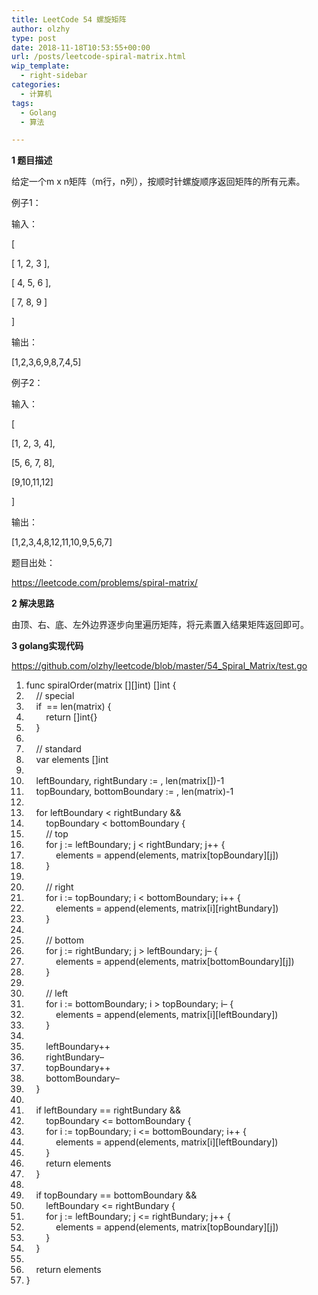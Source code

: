 ```yaml
---
title: LeetCode 54 螺旋矩阵
author: olzhy
type: post
date: 2018-11-18T10:53:55+00:00
url: /posts/leetcode-spiral-matrix.html
wip_template:
  - right-sidebar
categories:
  - 计算机
tags:
  - Golang
  - 算法

---
```

**1 题目描述**
  
给定一个m x n矩阵（m行，n列），按顺时针螺旋顺序返回矩阵的所有元素。

例子1：
  
输入：
  
[
   
[ 1, 2, 3 ],
   
[ 4, 5, 6 ],
   
[ 7, 8, 9 ]
  
]
  
输出：
  
[1,2,3,6,9,8,7,4,5]

例子2：
  
输入：
  
[
    
[1, 2, 3, 4],
    
[5, 6, 7, 8],
    
[9,10,11,12]
  
]
  
输出：
  
[1,2,3,4,8,12,11,10,9,5,6,7]

题目出处：
  
<a href="https://leetcode.com/problems/spiral-matrix/" target="_blank">https://leetcode.com/problems/spiral-matrix/</a>

**2 解决思路**
  
由顶、右、底、左外边界逐步向里遍历矩阵，将元素置入结果矩阵返回即可。

**3 golang实现代码**
  
<a href="https://github.com/olzhy/leetcode/blob/master/54_Spiral_Matrix/test.go" rel="noopener" target="_blank">https://github.com/olzhy/leetcode/blob/master/54_Spiral_Matrix/test.go</a>

<div class="dp-highlighter">
  <div class="bar">
  </div>
  
  <ol start="1" class="dp-j">
    <li class="alt">
      <span><span><span class="keyword">func</span>&nbsp;spiralOrder(matrix&nbsp;[][]</span><span class="keyword">int</span><span>)&nbsp;[]</span><span class="keyword">int</span><span>&nbsp;{&nbsp;&nbsp;</span></span>
    </li>
    <li class="">
      <span>&nbsp;&nbsp;&nbsp;&nbsp;<span class="comment">//&nbsp;special</span><span>&nbsp;&nbsp;</span></span>
    </li>
    <li class="alt">
      <span>&nbsp;&nbsp;&nbsp;&nbsp;<span class="keyword">if</span><span>&nbsp;</span><span class="number"></span><span>&nbsp;==&nbsp;<span class="keyword">len</span>(matrix)&nbsp;{&nbsp;&nbsp;</span></span>
    </li>
    <li class="">
      <span>&nbsp;&nbsp;&nbsp;&nbsp;&nbsp;&nbsp;&nbsp;&nbsp;<span class="keyword">return</span><span>&nbsp;[]</span><span class="keyword">int</span><span>{}&nbsp;&nbsp;</span></span>
    </li>
    <li class="alt">
      <span>&nbsp;&nbsp;&nbsp;&nbsp;}&nbsp;&nbsp;</span>
    </li>
    <li class="">
      <span>&nbsp;&nbsp;</span>
    </li>
    <li class="alt">
      <span>&nbsp;&nbsp;&nbsp;&nbsp;<span class="comment">//&nbsp;standard</span><span>&nbsp;&nbsp;</span></span>
    </li>
    <li class="">
      <span>&nbsp;&nbsp;&nbsp;&nbsp;<span class="keyword">var</span>&nbsp;elements&nbsp;[]<span class="keyword">int</span><span>&nbsp;&nbsp;</span></span>
    </li>
    <li class="alt">
      <span>&nbsp;&nbsp;</span>
    </li>
    <li class="">
      <span>&nbsp;&nbsp;&nbsp;&nbsp;leftBoundary,&nbsp;rightBundary&nbsp;:=&nbsp;<span class="number"></span><span>,&nbsp;<span class="keyword">len</span>(matrix[</span><span class="number"></span><span>])-</span><span class="number">1</span><span>&nbsp;&nbsp;</span></span>
    </li>
    <li class="alt">
      <span>&nbsp;&nbsp;&nbsp;&nbsp;topBoundary,&nbsp;bottomBoundary&nbsp;:=&nbsp;<span class="number"></span><span>,&nbsp;<span class="keyword">len</span>(matrix)-</span><span class="number">1</span><span>&nbsp;&nbsp;</span></span>
    </li>
    <li class="">
      <span>&nbsp;&nbsp;</span>
    </li>
    <li class="alt">
      <span>&nbsp;&nbsp;&nbsp;&nbsp;<span class="keyword">for</span><span>&nbsp;leftBoundary&nbsp;<&nbsp;rightBundary&nbsp;&&&nbsp;&nbsp;</span></span>
    </li>
    <li class="">
      <span>&nbsp;&nbsp;&nbsp;&nbsp;&nbsp;&nbsp;&nbsp;&nbsp;topBoundary&nbsp;<&nbsp;bottomBoundary&nbsp;{&nbsp;&nbsp;</span>
    </li>
    <li class="alt">
      <span>&nbsp;&nbsp;&nbsp;&nbsp;&nbsp;&nbsp;&nbsp;&nbsp;<span class="comment">//&nbsp;top</span><span>&nbsp;&nbsp;</span></span>
    </li>
    <li class="">
      <span>&nbsp;&nbsp;&nbsp;&nbsp;&nbsp;&nbsp;&nbsp;&nbsp;<span class="keyword">for</span><span>&nbsp;j&nbsp;:=&nbsp;leftBoundary;&nbsp;j&nbsp;<&nbsp;rightBundary;&nbsp;j++&nbsp;{&nbsp;&nbsp;</span></span>
    </li>
    <li class="alt">
      <span>&nbsp;&nbsp;&nbsp;&nbsp;&nbsp;&nbsp;&nbsp;&nbsp;&nbsp;&nbsp;&nbsp;&nbsp;elements&nbsp;=&nbsp;append(elements,&nbsp;matrix[topBoundary][j])&nbsp;&nbsp;</span>
    </li>
    <li class="">
      <span>&nbsp;&nbsp;&nbsp;&nbsp;&nbsp;&nbsp;&nbsp;&nbsp;}&nbsp;&nbsp;</span>
    </li>
    <li class="alt">
      <span>&nbsp;&nbsp;</span>
    </li>
    <li class="">
      <span>&nbsp;&nbsp;&nbsp;&nbsp;&nbsp;&nbsp;&nbsp;&nbsp;<span class="comment">//&nbsp;right</span><span>&nbsp;&nbsp;</span></span>
    </li>
    <li class="alt">
      <span>&nbsp;&nbsp;&nbsp;&nbsp;&nbsp;&nbsp;&nbsp;&nbsp;<span class="keyword">for</span><span>&nbsp;i&nbsp;:=&nbsp;topBoundary;&nbsp;i&nbsp;<&nbsp;bottomBoundary;&nbsp;i++&nbsp;{&nbsp;&nbsp;</span></span>
    </li>
    <li class="">
      <span>&nbsp;&nbsp;&nbsp;&nbsp;&nbsp;&nbsp;&nbsp;&nbsp;&nbsp;&nbsp;&nbsp;&nbsp;elements&nbsp;=&nbsp;append(elements,&nbsp;matrix[i][rightBundary])&nbsp;&nbsp;</span>
    </li>
    <li class="alt">
      <span>&nbsp;&nbsp;&nbsp;&nbsp;&nbsp;&nbsp;&nbsp;&nbsp;}&nbsp;&nbsp;</span>
    </li>
    <li class="">
      <span>&nbsp;&nbsp;</span>
    </li>
    <li class="alt">
      <span>&nbsp;&nbsp;&nbsp;&nbsp;&nbsp;&nbsp;&nbsp;&nbsp;<span class="comment">//&nbsp;bottom</span><span>&nbsp;&nbsp;</span></span>
    </li>
    <li class="">
      <span>&nbsp;&nbsp;&nbsp;&nbsp;&nbsp;&nbsp;&nbsp;&nbsp;<span class="keyword">for</span><span>&nbsp;j&nbsp;:=&nbsp;rightBundary;&nbsp;j&nbsp;>&nbsp;leftBoundary;&nbsp;j&#8211;&nbsp;{&nbsp;&nbsp;</span></span>
    </li>
    <li class="alt">
      <span>&nbsp;&nbsp;&nbsp;&nbsp;&nbsp;&nbsp;&nbsp;&nbsp;&nbsp;&nbsp;&nbsp;&nbsp;elements&nbsp;=&nbsp;append(elements,&nbsp;matrix[bottomBoundary][j])&nbsp;&nbsp;</span>
    </li>
    <li class="">
      <span>&nbsp;&nbsp;&nbsp;&nbsp;&nbsp;&nbsp;&nbsp;&nbsp;}&nbsp;&nbsp;</span>
    </li>
    <li class="alt">
      <span>&nbsp;&nbsp;</span>
    </li>
    <li class="">
      <span>&nbsp;&nbsp;&nbsp;&nbsp;&nbsp;&nbsp;&nbsp;&nbsp;<span class="comment">//&nbsp;left</span><span>&nbsp;&nbsp;</span></span>
    </li>
    <li class="alt">
      <span>&nbsp;&nbsp;&nbsp;&nbsp;&nbsp;&nbsp;&nbsp;&nbsp;<span class="keyword">for</span><span>&nbsp;i&nbsp;:=&nbsp;bottomBoundary;&nbsp;i&nbsp;>&nbsp;topBoundary;&nbsp;i&#8211;&nbsp;{&nbsp;&nbsp;</span></span>
    </li>
    <li class="">
      <span>&nbsp;&nbsp;&nbsp;&nbsp;&nbsp;&nbsp;&nbsp;&nbsp;&nbsp;&nbsp;&nbsp;&nbsp;elements&nbsp;=&nbsp;append(elements,&nbsp;matrix[i][leftBoundary])&nbsp;&nbsp;</span>
    </li>
    <li class="alt">
      <span>&nbsp;&nbsp;&nbsp;&nbsp;&nbsp;&nbsp;&nbsp;&nbsp;}&nbsp;&nbsp;</span>
    </li>
    <li class="">
      <span>&nbsp;&nbsp;</span>
    </li>
    <li class="alt">
      <span>&nbsp;&nbsp;&nbsp;&nbsp;&nbsp;&nbsp;&nbsp;&nbsp;leftBoundary++&nbsp;&nbsp;</span>
    </li>
    <li class="">
      <span>&nbsp;&nbsp;&nbsp;&nbsp;&nbsp;&nbsp;&nbsp;&nbsp;rightBundary&#8211;&nbsp;&nbsp;</span>
    </li>
    <li class="alt">
      <span>&nbsp;&nbsp;&nbsp;&nbsp;&nbsp;&nbsp;&nbsp;&nbsp;topBoundary++&nbsp;&nbsp;</span>
    </li>
    <li class="">
      <span>&nbsp;&nbsp;&nbsp;&nbsp;&nbsp;&nbsp;&nbsp;&nbsp;bottomBoundary&#8211;&nbsp;&nbsp;</span>
    </li>
    <li class="alt">
      <span>&nbsp;&nbsp;&nbsp;&nbsp;}&nbsp;&nbsp;</span>
    </li>
    <li class="">
      <span>&nbsp;&nbsp;</span>
    </li>
    <li class="alt">
      <span>&nbsp;&nbsp;&nbsp;&nbsp;<span class="keyword">if</span><span>&nbsp;leftBoundary&nbsp;==&nbsp;rightBundary&nbsp;&&&nbsp;&nbsp;</span></span>
    </li>
    <li class="">
      <span>&nbsp;&nbsp;&nbsp;&nbsp;&nbsp;&nbsp;&nbsp;&nbsp;topBoundary&nbsp;<=&nbsp;bottomBoundary&nbsp;{&nbsp;&nbsp;</span>
    </li>
    <li class="alt">
      <span>&nbsp;&nbsp;&nbsp;&nbsp;&nbsp;&nbsp;&nbsp;&nbsp;<span class="keyword">for</span><span>&nbsp;i&nbsp;:=&nbsp;topBoundary;&nbsp;i&nbsp;<=&nbsp;bottomBoundary;&nbsp;i++&nbsp;{&nbsp;&nbsp;</span></span>
    </li>
    <li class="">
      <span>&nbsp;&nbsp;&nbsp;&nbsp;&nbsp;&nbsp;&nbsp;&nbsp;&nbsp;&nbsp;&nbsp;&nbsp;elements&nbsp;=&nbsp;append(elements,&nbsp;matrix[i][leftBoundary])&nbsp;&nbsp;</span>
    </li>
    <li class="alt">
      <span>&nbsp;&nbsp;&nbsp;&nbsp;&nbsp;&nbsp;&nbsp;&nbsp;}&nbsp;&nbsp;</span>
    </li>
    <li class="">
      <span>&nbsp;&nbsp;&nbsp;&nbsp;&nbsp;&nbsp;&nbsp;&nbsp;<span class="keyword">return</span><span>&nbsp;elements&nbsp;&nbsp;</span></span>
    </li>
    <li class="alt">
      <span>&nbsp;&nbsp;&nbsp;&nbsp;}&nbsp;&nbsp;</span>
    </li>
    <li class="">
      <span>&nbsp;&nbsp;</span>
    </li>
    <li class="alt">
      <span>&nbsp;&nbsp;&nbsp;&nbsp;<span class="keyword">if</span><span>&nbsp;topBoundary&nbsp;==&nbsp;bottomBoundary&nbsp;&&&nbsp;&nbsp;</span></span>
    </li>
    <li class="">
      <span>&nbsp;&nbsp;&nbsp;&nbsp;&nbsp;&nbsp;&nbsp;&nbsp;leftBoundary&nbsp;<=&nbsp;rightBundary&nbsp;{&nbsp;&nbsp;</span>
    </li>
    <li class="alt">
      <span>&nbsp;&nbsp;&nbsp;&nbsp;&nbsp;&nbsp;&nbsp;&nbsp;<span class="keyword">for</span><span>&nbsp;j&nbsp;:=&nbsp;leftBoundary;&nbsp;j&nbsp;<=&nbsp;rightBundary;&nbsp;j++&nbsp;{&nbsp;&nbsp;</span></span>
    </li>
    <li class="">
      <span>&nbsp;&nbsp;&nbsp;&nbsp;&nbsp;&nbsp;&nbsp;&nbsp;&nbsp;&nbsp;&nbsp;&nbsp;elements&nbsp;=&nbsp;append(elements,&nbsp;matrix[topBoundary][j])&nbsp;&nbsp;</span>
    </li>
    <li class="alt">
      <span>&nbsp;&nbsp;&nbsp;&nbsp;&nbsp;&nbsp;&nbsp;&nbsp;}&nbsp;&nbsp;</span>
    </li>
    <li class="">
      <span>&nbsp;&nbsp;&nbsp;&nbsp;}&nbsp;&nbsp;</span>
    </li>
    <li class="alt">
      <span>&nbsp;&nbsp;</span>
    </li>
    <li class="">
      <span>&nbsp;&nbsp;&nbsp;&nbsp;<span class="keyword">return</span><span>&nbsp;elements&nbsp;&nbsp;</span></span>
    </li>
    <li class="alt">
      <span>}&nbsp;&nbsp;</span>
    </li>
  </ol>
</div>
